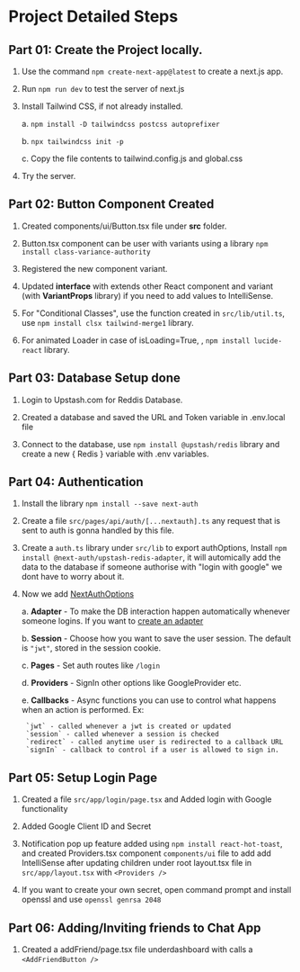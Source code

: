 # Project Detailed Steps

## Part 01: Create the Project locally.
1. Use the command `npm create-next-app@latest` to create a next.js app.
2. Run `npm run dev` to test the server of next.js
3. Install Tailwind CSS, if not already installed.

    a. `npm install -D tailwindcss postcss autoprefixer`

    b. `npx tailwindcss init -p`

    c. Copy the file contents to tailwind.config.js and global.css

4. Try the server.


## Part 02: Button Component Created
1. Created components/ui/Button.tsx file under **src** folder.

2. Button.tsx component can be user with variants using a library `npm install class-variance-authority`
3. Registered the new component variant.

4. Updated **interface** with extends other React component and variant (with **VariantProps** library) if you need to add values to IntelliSense.

5. For "Conditional Classes", use the function created in `src/lib/util.ts`, use `npm install clsx tailwind-merge1` library.

6. For animated Loader in case of isLoading=True, <Loader2 />, `npm install lucide-react` library.



## Part 03: Database Setup done
1. Login to Upstash.com for Reddis Database.

2. Created a database and saved the URL and Token variable in .env.local file

3. Connect to the database, use `npm install @upstash/redis` library and create a new { Redis } variable with .env variables.


## Part 04: Authentication
1. Install the library `npm install --save next-auth`

2. Create a file `src/pages/api/auth/[...nextauth].ts` any request that is sent to auth is gonna handled by this file.

3. Create a `auth.ts` library under `src/lib` to export authOptions, Install `npm install @next-auth/upstash-redis-adapter`, it will automically add the data to the database if someone authorise with "login with google" we dont have to worry about it.

4. Now we add [NextAuthOptions](https://next-auth.js.org/configuration/options#session)

    a. **Adapter** - To make the DB interaction happen automatically whenever someone logins. If you want to [create an adapter](https://next-auth.js.org/tutorials/creating-a-database-adapter)

    b. **Session** - Choose how you want to save the user session. The default is `"jwt"`, stored in the session cookie. 

    c. **Pages** - Set auth routes like `/login`

    d. **Providers** - SignIn other options like GoogleProvider etc.

    e. **Callbacks** - Async functions you can use to control what happens when an action is performed. Ex: 
    
        `jwt` - called whenever a jwt is created or updated
        `session` - called whenever a session is checked
        `redirect` - called anytime user is redirected to a callback URL
        `signIn` - callback to control if a user is allowed to sign in.

    
## Part 05: Setup Login Page

1. Created a file `src/app/login/page.tsx` and Added login with Google functionality

2. Added Google Client ID and Secret

3. Notification pop up feature added using  `npm install react-hot-toast`, and created Providers.tsx component `components/ui` file to add add IntelliSense after updating children under root layout.tsx file in `src/app/layout.tsx` with `<Providers />`

4. If you want to create your own secret, open command prompt and install openssl and use `openssl genrsa 2048`


## Part 06: Adding/Inviting friends to Chat App

1. Created a addFriend/page.tsx file underdashboard with calls a `<AddFriendButton />`


